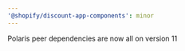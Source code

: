 ```yaml
---
'@shopify/discount-app-components': minor
---
```


Polaris peer dependencies are now all on version 11
